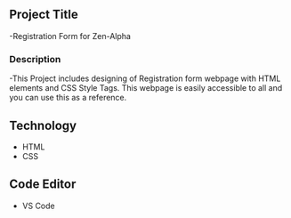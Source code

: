 ## Project Title
-Registration Form for Zen-Alpha

### Description
-This Project includes designing of Registration form webpage with HTML elements and CSS Style Tags. This webpage is easily accessible to all and you can use this as a reference.

## Technology
- HTML
- CSS

## Code Editor
- VS Code

